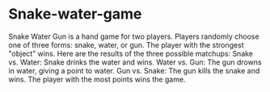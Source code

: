 # Snake-water-game
Snake Water Gun is a hand game for two players. Players randomly choose one of three forms: snake, water, or gun. The player with the strongest "object" wins. 
Here are the results of the three possible matchups:
Snake vs. Water: Snake drinks the water and wins.
Water vs. Gun: The gun drowns in water, giving a point to water.
Gun vs. Snake: The gun kills the snake and wins. 
The player with the most points wins the game. 
